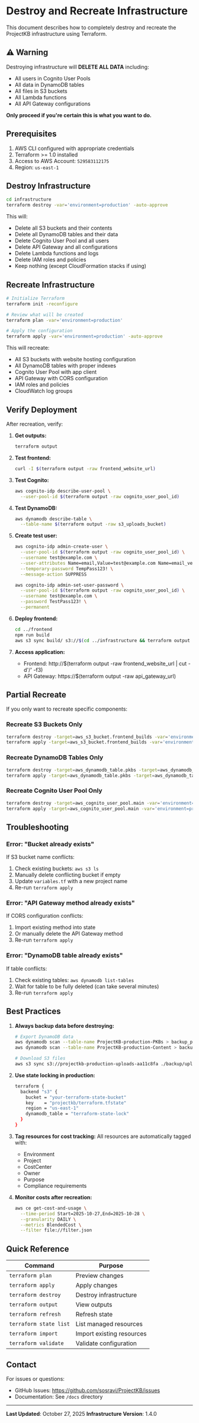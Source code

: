 # Destroy and Recreate Infrastructure

This document describes how to completely destroy and recreate the ProjectKB infrastructure using Terraform.

## ⚠️ Warning

Destroying infrastructure will **DELETE ALL DATA** including:
- All users in Cognito User Pools
- All data in DynamoDB tables
- All files in S3 buckets
- All Lambda functions
- All API Gateway configurations

**Only proceed if you're certain this is what you want to do.**

## Prerequisites

1. AWS CLI configured with appropriate credentials
2. Terraform >= 1.0 installed
3. Access to AWS Account: `529583112175`
4. Region: `us-east-1`

## Destroy Infrastructure

```bash
cd infrastructure
terraform destroy -var='environment=production' -auto-approve
```

This will:
- Delete all S3 buckets and their contents
- Delete all DynamoDB tables and their data
- Delete Cognito User Pool and all users
- Delete API Gateway and all configurations
- Delete Lambda functions and logs
- Delete IAM roles and policies
- Keep nothing (except CloudFormation stacks if using)

## Recreate Infrastructure

```bash
# Initialize Terraform
terraform init -reconfigure

# Review what will be created
terraform plan -var='environment=production'

# Apply the configuration
terraform apply -var='environment=production' -auto-approve
```

This will recreate:
- All S3 buckets with website hosting configuration
- All DynamoDB tables with proper indexes
- Cognito User Pool with app client
- API Gateway with CORS configuration
- IAM roles and policies
- CloudWatch log groups

## Verify Deployment

After recreation, verify:

1. **Get outputs:**
   ```bash
   terraform output
   ```

2. **Test frontend:**
   ```bash
   curl -I $(terraform output -raw frontend_website_url)
   ```

3. **Test Cognito:**
   ```bash
   aws cognito-idp describe-user-pool \
     --user-pool-id $(terraform output -raw cognito_user_pool_id)
   ```

4. **Test DynamoDB:**
   ```bash
   aws dynamodb describe-table \
     --table-name $(terraform output -raw s3_uploads_bucket)
   ```

5. **Create test user:**
   ```bash
   aws cognito-idp admin-create-user \
     --user-pool-id $(terraform output -raw cognito_user_pool_id) \
     --username test@example.com \
     --user-attributes Name=email,Value=test@example.com Name=email_verified,Value=true \
     --temporary-password TempPass123! \
     --message-action SUPPRESS

   aws cognito-idp admin-set-user-password \
     --user-pool-id $(terraform output -raw cognito_user_pool_id) \
     --username test@example.com \
     --password TestPass123! \
     --permanent
   ```

6. **Deploy frontend:**
   ```bash
   cd ../frontend
   npm run build
   aws s3 sync build/ s3://$(cd ../infrastructure && terraform output -raw s3_frontend_builds_bucket) --delete
   ```

7. **Access application:**
   - Frontend: http://$(terraform output -raw frontend_website_url | cut -d'/' -f3)
   - API Gateway: https://$(terraform output -raw api_gateway_url)

## Partial Recreate

If you only want to recreate specific components:

### Recreate S3 Buckets Only
```bash
terraform destroy -target=aws_s3_bucket.frontend_builds -var='environment=production' -auto-approve
terraform apply -target=aws_s3_bucket.frontend_builds -var='environment=production' -auto-approve
```

### Recreate DynamoDB Tables Only
```bash
terraform destroy -target=aws_dynamodb_table.pkbs -target=aws_dynamodb_table.content -var='environment=production' -auto-approve
terraform apply -target=aws_dynamodb_table.pkbs -target=aws_dynamodb_table.content -var='environment=production' -auto-approve
```

### Recreate Cognito User Pool Only
```bash
terraform destroy -target=aws_cognito_user_pool.main -var='environment=production' -auto-approve
terraform apply -target=aws_cognito_user_pool.main -var='environment=production' -auto-approve
```

## Troubleshooting

### Error: "Bucket already exists"
If S3 bucket name conflicts:
1. Check existing buckets: `aws s3 ls`
2. Manually delete conflicting bucket if empty
3. Update `variables.tf` with a new project name
4. Re-run `terraform apply`

### Error: "API Gateway method already exists"
If CORS configuration conflicts:
1. Import existing method into state
2. Or manually delete the API Gateway method
3. Re-run `terraform apply`

### Error: "DynamoDB table already exists"
If table conflicts:
1. Check existing tables: `aws dynamodb list-tables`
2. Wait for table to be fully deleted (can take several minutes)
3. Re-run `terraform apply`

## Best Practices

1. **Always backup data before destroying:**
   ```bash
   # Export DynamoDB data
   aws dynamodb scan --table-name ProjectKB-production-PKBs > backup_pkbs.json
   aws dynamodb scan --table-name ProjectKB-production-Content > backup_content.json
   
   # Download S3 files
   aws s3 sync s3://projectkb-production-uploads-aa11c8fa ./backup/uploads
   ```

2. **Use state locking in production:**
   ```bash
   terraform {
     backend "s3" {
       bucket = "your-terraform-state-bucket"
       key    = "projectkb/terraform.tfstate"
       region = "us-east-1"
       dynamodb_table = "terraform-state-lock"
     }
   }
   ```

3. **Tag resources for cost tracking:**
   All resources are automatically tagged with:
   - Environment
   - Project
   - CostCenter
   - Owner
   - Purpose
   - Compliance requirements

4. **Monitor costs after recreation:**
   ```bash
   aws ce get-cost-and-usage \
     --time-period Start=2025-10-27,End=2025-10-28 \
     --granularity DAILY \
     --metrics BlendedCost \
     --filter file://filter.json
   ```

## Quick Reference

| Command | Purpose |
|---------|---------|
| `terraform plan` | Preview changes |
| `terraform apply` | Apply changes |
| `terraform destroy` | Destroy infrastructure |
| `terraform output` | View outputs |
| `terraform refresh` | Refresh state |
| `terraform state list` | List managed resources |
| `terraform import` | Import existing resources |
| `terraform validate` | Validate configuration |

## Contact

For issues or questions:
- GitHub Issues: https://github.com/sosravi/ProjectKB/issues
- Documentation: See `/docs` directory

---

**Last Updated**: October 27, 2025
**Infrastructure Version**: 1.4.0


